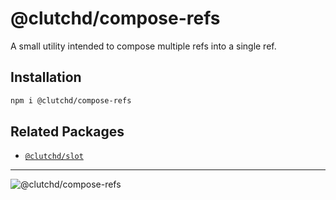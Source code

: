 # @clutchd/compose-refs

A small utility intended to compose multiple refs into a single ref.

## Installation

```sh
npm i @clutchd/compose-refs
```

## Related Packages

- [`@clutchd/slot`](https://github.com/clutchd/clutchd/tree/main/ui/slot)

---

![@clutchd/compose-refs](https://edge.bundlejs.com/?q=@clutchd/compose-refs&badge=)
